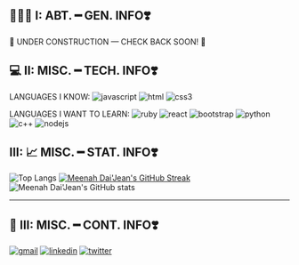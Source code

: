 ## 👩🏽‍🦱 I: ABT.  ━ GEN. INFO❣️ 

🚧 UNDER CONSTRUCTION — CHECK BACK SOON! 🚧 


## 💻 II: MISC. ━ TECH. INFO❣️ 

LANGUAGES I KNOW: ![javascript](https://img.shields.io/badge/-JavaScript-F8C8DC?style=flat&logo=javascript&logoColor=5C4033) 
![html](https://img.shields.io/badge/-HTML5-F8C8DC?style=flat&logo=HTML5&logoColor=5C4033)
![css3](https://img.shields.io/badge/-CSS3-F8C8DC?style=flat&logo=CSS3&logoColor=5C4033)


LANGUAGES I WANT TO LEARN:
![ruby](https://img.shields.io/badge/-Ruby-F8C8DC?style=flat&logo=ruby&logoColor=5C4033)
![react](https://img.shields.io/badge/-React-F8C8DC?style=flat&logo=react&logoColor=5C4033)
![bootstrap](https://img.shields.io/badge/-BootStrap-F8C8DC?style=flat&logo=BootStrap&logoColor=5C4033)
![python](https://img.shields.io/badge/-Python-F8C8DC?style=flat&logo=python&logoColor=5C4033)
![c++](https://img.shields.io/badge/-C++-F8C8DC?style=flat&logo=c&logoColor=5C4033)
![nodejs](https://img.shields.io/badge/-Node.JS-F8C8DC?style=flat&logo=node.JS&logoColor=5C4033)


## III: 📈 MISC.  ━ STAT. INFO❣️ 

![Top Langs](https://github-readme-stats.vercel.app/api/top-langs/?username=mdaijean&layout=compact&theme=midnight-purple&hide_border=true&title_color=5C4033&text_color=5C4033&bg_color=F8C8DC)
[![Meenah Dai'Jean's GitHub Streak](http://github-readme-streak-stats.herokuapp.com?user=mdaijean&theme=material-palenight&hide_border=true&title_color=5C4033&text_color=5C4033&bg_color=F8C8DC)](https://git.io/streak-stats)
![Meenah Dai'Jean's GitHub stats](https://github-readme-stats.vercel.app/api?username=mdaijean&show_icons=true&title_color=5C4033&icon_color=5C4033&text_color=5C4033&bg_color=F8C8DC)

---

## 💌 III: MISC. ━ CONT. INFO❣️ 
[![gmail](https://img.shields.io/badge/gmail-D14836?style=for-the-badge&logo=gmail&logoColor=white)](mailto:meenahdaijean@gmail.com)
[![linkedin](https://img.shields.io/badge/linkedin-0A66C2?style=for-the-badge&logo=linkedin&logoColor=white)](https://www.linkedin.com/in/ameenah-zook-73b686218/)
[![twitter](https://img.shields.io/badge/twitter-1DA1F2?style=for-the-badge&logo=twitter&logoColor=white)](https://twitter.com/westindiedai)
